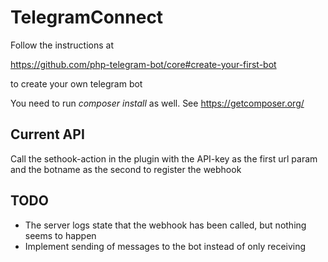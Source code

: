 # TelegramConnect

Follow the instructions at

https://github.com/php-telegram-bot/core#create-your-first-bot

to create your own telegram bot


You need to run _composer install_ as well. See https://getcomposer.org/

## Current API

Call the sethook-action in the plugin with the API-key as the first url param and the botname as the second to register the webhook

## TODO

* The server logs state that the webhook has been called, but nothing seems to happen
* Implement sending of messages to the bot instead of only receiving
